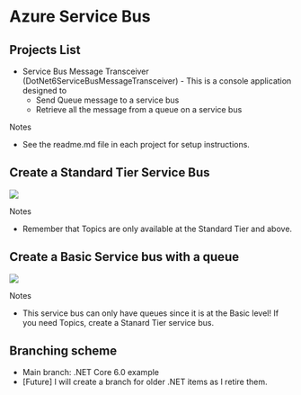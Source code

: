 # Azure Service Bus

## Projects List
- Service Bus Message Transceiver (DotNet6ServiceBusMessageTransceiver) - This is a console application designed to 
    - Send Queue message to a service bus
    - Retrieve all the message from a queue on a service bus 
  
Notes
- See the readme.md file in each project for setup instructions.



## Create a **Standard** Tier Service Bus
<a href="https://portal.azure.com/#create/Microsoft.Template/uri/https%3a%2f%2fraw.githubusercontent.com%2fmadcodemonkey%2fAzure.ServiceBus%2fmain%2fARM-Files%2fStandardServiceBus.json" target="_blank">
       <img src="https://aka.ms/deploytoazurebutton"/>
</a>


Notes
- Remember that Topics are only available at the Standard Tier and above.

## Create a **Basic** Service bus with a queue
<a href="https://portal.azure.com/#create/Microsoft.Template/uri/https%3a%2f%2fraw.githubusercontent.com%2fmadcodemonkey%2fAzure.ServiceBus%2fmain%2fARM-Files%2fBasicServiceBusWithQueue.json" target="_blank">
       <img src="https://aka.ms/deploytoazurebutton"/>
</a>


Notes
- This service bus can only have queues since it is at the Basic level!  If you need Topics, create a Stanard Tier service bus.

## Branching scheme
- Main branch: .NET Core 6.0 example
- [Future] I will create a branch for older .NET items as I retire them.
